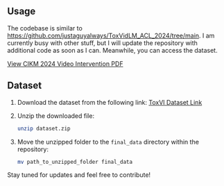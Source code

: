 ## Usage

The codebase is similar to https://github.com/justaguyalways/ToxVidLM_ACL_2024/tree/main. I am currently busy with other stuff, but I will update the repository with additional code as soon as I can. Meanwhile, you can access the dataset.

[View CIKM 2024 Video Intervention PDF](./assets/CIKM_2024_Video_Intervention_Framework.pdf)

## Dataset

1. Download the dataset from the following link: [ToxVI Dataset Link](https://drive.google.com/drive/folders/14WxjvCHXA-c6gS1oZQ1RZkQgeg4Uormr?usp=sharing)

2. Unzip the downloaded file:
   ```bash
   unzip dataset.zip
   ```

3. Move the unzipped folder to the `final_data` directory within the repository:
   ```bash
   mv path_to_unzipped_folder final_data
   ```

Stay tuned for updates and feel free to contribute!
